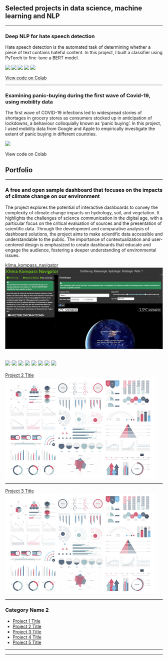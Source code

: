 ## Selected projects in data science, machine learning and NLP

---

### Deep NLP for hate speech detection

Hate speech detection is the automated task of determining whether a piece of text contains hateful content. In this project, I built a classifier using PyTorch to fine-tune a BERT model.

[![](https://img.shields.io/badge/Python-white?logo=Python)](#) [![](https://img.shields.io/badge/Jupyter-white?logo=Jupyter)](#) [![](https://img.shields.io/badge/PyTorch-white?logo=pytorch)](#) [![](https://img.shields.io/badge/Twitter-white?logo=Twitter)](#) [![](https://img.shields.io/badge/HuggingFace_Transformers-white?logo=huggingface)](#)

[View code on Colab](https://colab.research.google.com/drive/1d_q0vUpgwmbN7imUcdsbuDwJ61OuBjvO?usp=sharing)

---

### Examining panic-buying during the first wave of Covid-19, using mobility data
The first wave of COVID-19 infections led to widespread stories of shortages in grocery stores as consumers stocked up in anticipation of lockdowns, a behaviour colloquially known as ‘panic buying’. In this project, I used mobility data from Google and Apple to empirically investigate the extent of panic buying in different countries.

<img src="images/mobility.png?raw=true" />

View code on Colab

## Portfolio

---

### A free and open sample dashboard that focuses on the impacts of climate change on our environment

The project explores the potential of interactive dashboards to convey the complexity of climate change impacts on hydrology, soil, and vegetation. It highlights the challenges of science communication in the digital age, with a particular focus on the critical evaluation of sources and the presentation of scientific data. Through the development and comparative analysis of dashboard solutions, the project aims to make scientific data accessible and understandable to the public. The importance of contextualization and user-centered design is emphasized to create dashboards that educate and engage the audience, fostering a deeper understanding of environmental issues.

[klima_kompass_navigator](https://github.com/Neon-Purplelight/klima_kompass_navigator)
<img src="images/kkn_thumbnail.jpg?raw=true"/>

[![](https://img.shields.io/badge/Python-white?logo=Python)](#) [![](https://img.shields.io/badge/Jupyter-white?logo=Jupyter)](#) [![](https://img.shields.io/badge/Matplotlib-white?logo=matplotlib)](#) [![](https://img.shields.io/badge/Pandas-white?logo=Pandas)](#) [![](https://img.shields.io/badge/GitHub-white?logo=GitHub)](#) [![](https://img.shields.io/badge/Dash-white?logo=Dash)](#) [![](https://img.shields.io/badge/CSS-white?logo=CSS)](#) [![](https://img.shields.io/badge/Anaconda-white?logo=Anaconda)](#)
---
[Project 2 Title](https://github.com/Neon-Purplelight/portfolio/blob/master/sample_page.md)
<img src="images/dummy_thumbnail.jpg?raw=true"/>

---
[Project 3 Title](http://example.com/)
<img src="images/dummy_thumbnail.jpg?raw=true"/>

---

### Category Name 2

- [Project 1 Title](http://example.com/)
- [Project 2 Title](http://example.com/)
- [Project 3 Title](http://example.com/)
- [Project 4 Title](http://example.com/)
- [Project 5 Title](http://example.com/)

---




---
